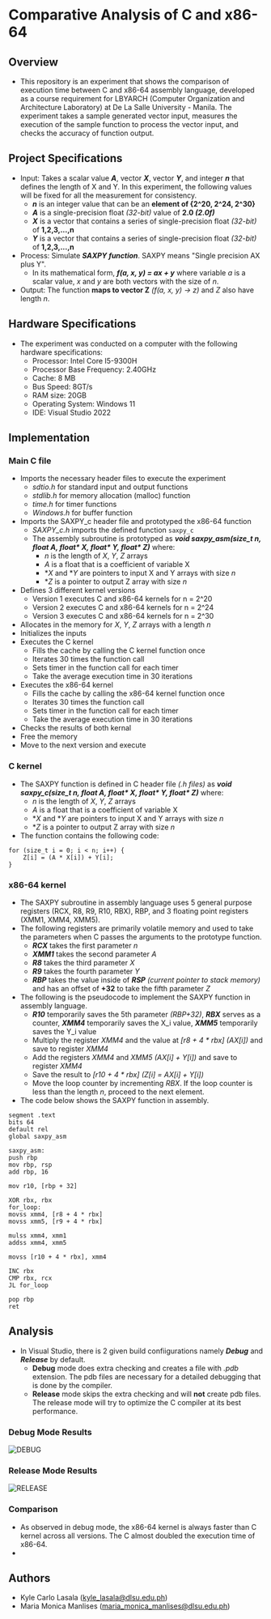 # Comparative Analysis of C and x86-64
## Overview
- This repository is an experiment that shows the comparison of execution time between C and x86-64 assembly language, developed as a course requirement for LBYARCH (Computer Organization and Architecture Laboratory) at De La Salle University - Manila. The experiment takes a sample generated vector input, measures the execution of the sample function to process the vector input, and checks the accuracy of function output.

## Project Specifications
- Input: Takes a scalar value ***A***, vector ***X***, vector ***Y***, and integer ***n*** that defines the length of X and Y. In this experiment, the following values will be fixed for all the measurement for consistency.
    - ***n*** is an integer value that can be an **element of {2^20, 2^24, 2^30}**
    - ***A*** is a single-precision float *(32-bit)* value of **2.0 *(2.0f)***
    - ***X*** is a vector that contains a series of single-precision float *(32-bit)* of **1,2,3,...,n**
    - ***Y*** is a vector that contains a series of single-precision float *(32-bit)* of **1,2,3,...,n**
- Process: Simulate ***SAXPY function***. SAXPY means "Single precision AX plus Y".
    - In its mathematical form, ***f(a, x, y) = ax + y*** where variable *a* is a scalar value, *x* and *y* are both vectors with the size of *n*.
- Output: The function **maps to vector Z** *(f(a, x, y) -> z)* and *Z* also have length *n*.

## Hardware Specifications
- The experiment was conducted on a computer with the following hardware specifications:
    - Processor: Intel Core I5-9300H
    - Processor Base Frequency: 2.40GHz
    - Cache: 8 MB
    - Bus Speed: 8GT/s
    - RAM size: 20GB
    - Operating System: Windows 11
    - IDE: Visual Studio 2022

## Implementation
### Main C file
- Imports the necessary header files to execute the experiment
    - *sdtio.h* for standard input and output functions
    - *stdlib.h* for memory allocation (malloc) function
    - *time.h* for timer functions
    - *Windows.h* for buffer function
- Imports the SAXPY_c header file and prototyped the x86-64 function
    - *SAXPY_c.h* imports the defined function `saxpy_c`
    - The assembly subroutine is prototyped as ***void saxpy_asm(size_t n, float A, float\* X, float\* Y, float\* Z)*** where:
        - *n* is the length of *X*, *Y*, *Z* arrays 
        - *A* is a float that is a coefficient of variable X
        - \**X* and \**Y* are pointers to input X and Y arrays with size *n*
        - \**Z* is a pointer to output Z array with size *n*
- Defines 3 different kernel versions
    - Version 1 executes C and x86-64 kernels for n = 2^20
    - Version 2 executes C and x86-64 kernels for n = 2^24
    - Version 3 executes C and x86-64 kernels for n = 2^30
- Allocates in the memory for *X*, *Y*, *Z* arrays with a length *n*
- Initializes the inputs
- Executes the C kernel
    - Fills the cache by calling the C kernel function once
    - Iterates 30 times the function call
    - Sets timer in the function call for each timer
    - Take the average execution time in 30 iterations
- Executes the x86-64 kernel
    - Fills the cache by calling the x86-64 kernel function once
    - Iterates 30 times the function call
    - Sets timer in the function call for each timer
    - Take the average execution time in 30 iterations
- Checks the results of both kernal
- Free the memory 
- Move to the next version and execute
### C kernel
- The SAXPY function is defined in C header file *(.h files)* as ***void saxpy_c(size_t n, float A, float\* X, float\* Y, float\* Z)*** where:
    - *n* is the length of *X*, *Y*, *Z* arrays 
    - *A* is a float that is a coefficient of variable X
    - \**X* and \**Y* are pointers to input X and Y arrays with size *n*
    - \**Z* is a pointer to output Z array with size *n*
- The function contains the following code:
```
for (size_t i = 0; i < n; i++) {
    Z[i] = (A * X[i]) + Y[i];
}
```
### x86-64 kernel
- The SAXPY subroutine in assembly language uses 5 general purpose registers (RCX, R8, R9, R10, RBX), RBP, and 3 floating point registers (XMM1, XMM4, XMM5).
- The following registers are primarily volatile memory and used to take the parameters when C passes the arguments to the prototype function.
    - ***RCX*** takes the first parameter *n*
    - ***XMM1*** takes the second parameter *A*
    - ***R8*** takes the third parameter *X*
    - ***R9*** takes the fourth parameter *Y*
    - ***RBP*** takes the value inside of ***RSP*** *(current pointer to stack memory)* and has an offset of **+32** to take the fifth parameter *Z*
- The following is the pseudocode to implement the SAXPY function in assembly language.
    - ***R10*** temporarily saves the 5th parameter *(RBP+32)*, ***RBX*** serves as a counter, ***XMM4*** temporarily saves the X_i value, ***XMM5*** temporarily saves the Y_i value 
    - Multiply the register *XMM4* and the value at *[r8 + 4 \* rbx]* *(AX[i])* and save to register *XMM4*
    - Add the registers *XMM4* and *XMM5* *(AX[i] + Y[i])* and save to register *XMM4*
    - Save the result to *[r10 + 4 * rbx]* *(Z[i] = AX[i] + Y[i])*
    - Move the loop counter by incrementing *RBX*. If the loop counter is less than the length *n*, proceed to the next element.
- The code below shows the SAXPY function in assembly.
```
segment .text
bits 64
default rel
global saxpy_asm

saxpy_asm:
push rbp
mov rbp, rsp
add rbp, 16	

mov r10, [rbp + 32]

XOR rbx, rbx				
for_loop:
movss xmm4, [r8 + 4 * rbx]	
movss xmm5, [r9 + 4 * rbx]	

mulss xmm4, xmm1			
addss xmm4, xmm5			
		
movss [r10 + 4 * rbx], xmm4	

INC rbx						
CMP rbx, rcx				
JL for_loop

pop rbp
ret
```
## Analysis
- In Visual Studio, there is 2 given build confiigurations namely ***Debug*** and ***Release*** by default.
    - **Debug** mode does extra checking and creates a file with *.pdb* extension. The pdb files are necessary for a detailed debugging that is done by the compiler.
    - **Release** mode skips the extra checking and will **not** create pdb files. The release mode will try to optimize the C compiler at its best performance.  
### Debug Mode Results
![DEBUG](screenshots/DEBUG.png)
### Release Mode Results
![RELEASE](screenshots/RELEASE.png)
### Comparison
- As observed in debug mode, the x86-64 kernel is always faster than C kernel across all versions. The C almost doubled the execution time of x86-64. 
- 
## Authors
- Kyle Carlo Lasala (kyle_lasala@dlsu.edu.ph)
- Maria Monica Manlises (maria_monica_manlises@dlsu.edu.ph)